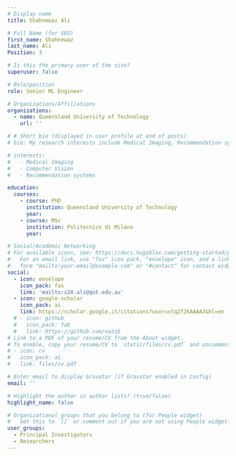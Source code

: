 ```yaml
---
# Display name
title: Shahnewaz Ali

# Full Name (for SEO)
first_name: Shahnewaz
last_name: Ali
Position: 3

# Is this the primary user of the site?
superuser: false

# Role/position
role: Senior ML Engineer

# Organizations/Affiliations
organizations:
  - name: Queensland University of Technology
    url: ''

# # Short bio (displayed in user profile at end of posts)
# bio: My research interests include Medical Imaging, Recommendation systems.

# interests:
#   - Medical Imaging
#   - Computer Vision
#   - Recommendation systems

education:
  courses:
    - course: PhD
      institution: Queensland University of Technology
      year: 
    - course: MSc
      institution: Politecnico di Milano
      year:

# Social/Academic Networking
# For available icons, see: https://docs.hugoblox.com/getting-started/page-builder/#icons
#   For an email link, use "fas" icon pack, "envelope" icon, and a link in the
#   form "mailto:your-email@example.com" or "#contact" for contact widget.
social:
  - icon: envelope
    icon_pack: fas
    link: 'mailto:s20.ali@qut.edu.au'
  - icon: google-scholar
    icon_pack: ai
    link: https://scholar.google.it/citations?user=xtq2f2kAAAAJ&hl=en
  # - icon: github
  #   icon_pack: fab
  #   link: https://github.com/nazib
# Link to a PDF of your resume/CV from the About widget.
# To enable, copy your resume/CV to `static/files/cv.pdf` and uncomment the lines below.
# - icon: cv
#   icon_pack: ai
#   link: files/cv.pdf

# Enter email to display Gravatar (if Gravatar enabled in Config)
email: ''

# Highlight the author in author lists? (true/false)
highlight_name: false

# Organizational groups that you belong to (for People widget)
#   Set this to `[]` or comment out if you are not using People widget.
user_groups:
  - Principal Investigators
  - Researchers
---
```


<!-- Machine Learning Engineer & Data Scientist. Over 7 years of experience as a Computer Vision and Machine Learning Engineer specializing in Segmentation, Detection, Classification, and developing Recommendation systems as well as medical image processing. -->